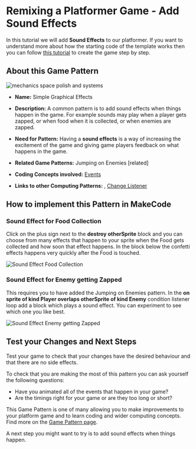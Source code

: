 # Remixing a Platformer Game - Add Sound Effects

In this tutorial we will add **Sound Effects** to our platformer.
If you want to understand more about how the starting code of the template works then you can follow [this tutorial](https://arcade.makecode.com/beta#tutorial:https://github.com/mickfuzz/makecode-platformer-101)
 to create the game step by step.

## About this Game Pattern

![mechanics space polish and systems](https://raw.githubusercontent.com/mickfuzz/makecode-platformer-101/master/images/patterns/gameMechanics_more_levels.jpg)

* **Name:** Simple Graphical Effects

* **Description:** A common pattern is to add sound effects when things happen in the game. For example sounds may play when a player gets
zapped, or when food when it is collected, or when enemies are zapped. 

* **Need for Pattern:** Having a **sound effects** is a way of increasing the excitement of the game and giving game players 
feedback on what happens in the game. 

* **Related Game Patterns:** Jumping on Enemies [related] 

* **Coding Concepts involved:** [Events](learningDimensions#events)

* **Links to other Computing Patterns:** , [Change Listener](learningDimensions#change-listener)

## How to implement this Pattern in MakeCode

### Sound Effect for Food Collection

Click on the plus sign next to the **destroy otherSprite** block and you can choose from many effects that happen to your 
sprite when the Food gets collected and how soon that effect happens. In the block below the confetti effects happens very quickly
after the Food is touched. 

![Sound Effect Food Collection](https://raw.githubusercontent.com/mickfuzz/makecode-platformer-101/master/images/soundEffect1.png)

### Sound Effect for Enemy getting Zapped

This requires you to have added the Jumping on Enemies pattern. In the **on sprite of kind Player overlaps otherSprite of kind Enemy**
condition listener loop add a block which plays a sound effect. You can experiment to see which one you like best.  

![Sound Effect Enemy getting Zapped](https://raw.githubusercontent.com/mickfuzz/makecode-platformer-101/master/images/soundEffect2.png)

## Test your Changes and Next Steps

Test your game to check that your changes have the desired behaviour and that there are no side effects. 

To check that you are making the most of this pattern you can ask yourself the following questions:

* Have you animated all of the events that happen in your game? 
* Are the timings right for your game or are they too long or short?

This Game Pattern is one of many allowing you to make improvements to your platform game and to learn coding and wider computing concepts. 
Find more on the [Game Pattern page](gamePatterns.md). 

A next step you might want to try is to add sound effects when things happen. 
          
